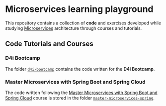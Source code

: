 # Microservices learning playground

This repository contains a collection of **code** and exercises developed while studying [Microservices](https://microservices.io/) architecture through courses and tutorials.

## Code Tutorials and Courses

### D4i Bootcamp

The folder [`d4i-bootcamp`](./d4i-bootcamp/) contains the code written for the **D4i Bootcamp**.

### Master Microservices with Spring Boot and Spring Cloud

The code written following the [Master Microservices with Spring Boot and Spring Cloud](https://www.udemy.com/course/microservices-with-spring-boot-and-spring-cloud/) course is stored in the folder [`master-microservices-spring`](./master-microservices-spring).
